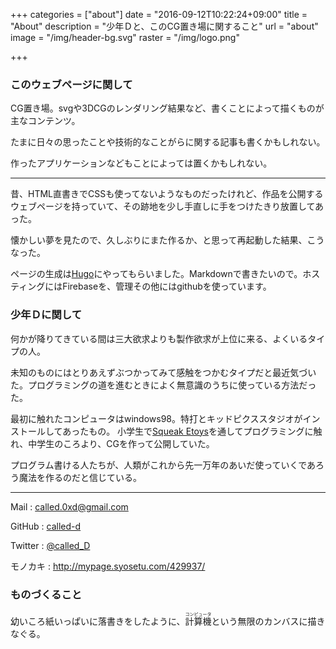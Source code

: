 +++
categories = ["about"]
date = "2016-09-12T10:22:24+09:00"
title = "About"
description = "少年Ｄと、このCG置き場に関すること"
url = "about"
image = "/img/header-bg.svg"
raster = "/img/logo.png"

+++

### このウェブページに関して

CG置き場。svgや3DCGのレンダリング結果など、書くことによって描くものが主なコンテンツ。

<!-- more -->

たまに日々の思ったことや技術的なことがらに関する記事も書くかもしれない。

作ったアプリケーションなどもことによっては置くかもしれない。

<hr>

昔、HTML直書きでCSSも使ってないようなものだったけれど、作品を公開するウェブページを持っていて、その跡地を少し手直しに手をつけたきり放置してあった。

懐かしい夢を見たので、久しぶりにまた作るか、と思って再起動した結果、こうなった。


ページの生成は[Hugo](https://gohugo.io)にやってもらいました。Markdownで書きたいので。ホスティングにはFirebaseを、管理その他にはgithubを使っています。

<a id="called_D"></a>
### 少年Ｄに関して

何かが降りてきている間は三大欲求よりも製作欲求が上位に来る、よくいるタイプの人。

未知のものにはとりあえずぶつかってみて感触をつかむタイプだと最近気づいた。プログラミングの道を進むときによく無意識のうちに使っている方法だった。

最初に触れたコンピュータはwindows98。特打とキッドピクススタジオがインストールしてあったもの。
小学生で[Squeak Etoys](https://ja.wikipedia.org/wiki/Etoys")を通してプログラミングに触れ、中学生のころより、CGを作って公開していた。


プログラム書ける人たちが、人類がこれから先一万年のあいだ使っていくであろう魔法を作るのだと信じている。

<hr>

Mail
: called.0xd@gmail.com

GitHub
: [called-d](https://github.com/called-d)

Twitter
: [@called_D](https://twitter.com/called_D)

モノカキ
: http://mypage.syosetu.com/429937/

### ものづくること

幼いころ紙いっぱいに落書きをしたように、<ruby>計算機<rt>コンピュータ</rt></ruby>という無限のカンバスに描きなぐる。
